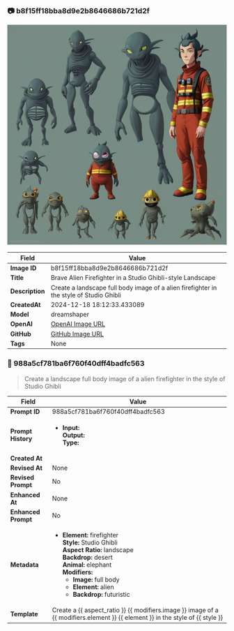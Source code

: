 

### 📷 b8f15ff18bba8d9e2b8646686b721d2f 


![data.id](./b8f15ff18bba8d9e2b8646686b721d2f.jpg)


| Field          | Value                                                                                                                     |
|----------------|---------------------------------------------------------------------------------------------------------------------------|
| **Image ID**             | b8f15ff18bba8d9e2b8646686b721d2f                                                                                                             |
| **Title**           | Brave Alien Firefighter in a Studio Ghibli-style Landscape                                                                                                       |
| **Description**           | Create a landscape full body image of a alien firefighter in the style of Studio Ghibli                                                                                                       |
| **CreatedAt**        | 2024-12-18 18:12:33.433089                                                                                                        |
| **Model**        | dreamshaper                                                                                                        |
| **OpenAI**         | [OpenAI Image URL](http://192.168.1.85:8081/generated-images/b644212862069.png)                                                                                |
| **GitHub**         | [GitHub Image URL](https://raw.githubusercontent.com/Caneta-Silva/weeb/refs/heads/main/images/b8f15ff18bba8d9e2b8646686b721d2f/b8f15ff18bba8d9e2b8646686b721d2f.jpg)                                                                                |
| **Tags**       | None                                                                                                                   |

### 📜 988a5cf781ba6f760f40dff4badfc563

> Create a landscape full body image of a alien firefighter in the style of Studio Ghibli

| Field          | Value                                                                                                                                                                      |
|----------------|----------------------------------------------------------------------------------------------------------------------------------------------------------------------------|
| **Prompt ID**  | 988a5cf781ba6f760f40dff4badfc563                                                                                                                                                            |
| **Prompt History** | <ul><li>**Input:**  <br> **Output:**  <br> **Type:** </li></ul> |
| **Created At** |                                                                                                                                                    |
| **Revised At** | None                                                                                                                                                   |
| **Revised Prompt** | No                                                                                                                                                                      |
| **Enhanced At** | None                                                                                                                                                  |
| **Enhanced Prompt** | No                                                                                                                                                                    |
| **Metadata**   | <ul><li>**Element:** firefighter <br> **Style:** Studio Ghibli <br> **Aspect Ratio:** landscape <br> **Backdrop:** desert <br> **Animal:** elephant <br> **Modifiers:**<ul><li>**Image:** full body</li><li>**Element:** alien</li><li>**Backdrop:** futuristic</li></ul></li></ul> |
| **Template**   | Create a {{ aspect_ratio }} {{ modifiers.image }} image of a {{ modifiers.element }} {{ element }} in the style of {{ style }}                                                                                                                                           |


